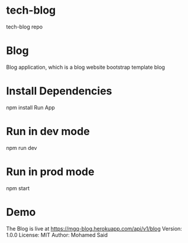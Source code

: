 # tech-blog
tech-blog repo


# Blog 
Blog application, which is a blog website
bootstrap template blog 


# Install Dependencies
npm install
Run App
# Run in dev mode
npm run dev

# Run in prod mode
npm start

# Demo
The Blog is live at https://mgq-blog.herokuapp.com/api/v1/blog
Version: 1.0.0
License: MIT
Author: Mohamed Said
